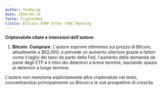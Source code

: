 ```yaml
---
author: YouRecap
date: 2024-09-19
fonte: CryptosRUs
titolo: Bitcoin PUMP After FOMC Meeting
---
```


**Criptovalute citate e intenzioni dell'autore:**

1. **Bitcoin**: **Comprare**. L'autore esprime ottimismo sul prezzo di Bitcoin, attualmente a $62,000, e prevede un aumento ulteriore grazie a fattori come il taglio dei tassi da parte della Fed, l'aumento della domanda da parte degli ETF e il ritiro dei detentori a breve termine, lasciando spazio ai detentori a lungo termine.

L'autore non menziona esplicitamente altre criptovalute nel testo, concentrandosi principalmente su Bitcoin e le sue prospettive di crescita.
